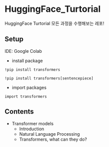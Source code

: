 # HuggingFace_Turtorial

HuggingFace Turtorial 모든 과정을 수행해보는 레포!

## Setup

IDE: Google Colab

* install package

~~~
!pip install transformers
~~~

~~~
!pip install transformers[sentencepiece]
~~~

* import packages

~~~
import transformers
~~~

## Contents

* Transformer models
  * Introduction
  * Natural Language Processing
  * Transformers, what can they do?

